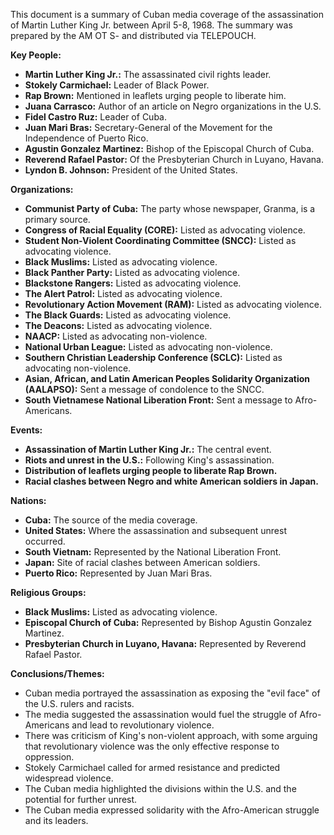 This document is a summary of Cuban media coverage of the assassination of Martin Luther King Jr. between April 5-8, 1968. The summary was prepared by the AM OT S- and distributed via TELEPOUCH.

**Key People:**

*   **Martin Luther King Jr.:** The assassinated civil rights leader.
*   **Stokely Carmichael:** Leader of Black Power.
*   **Rap Brown:** Mentioned in leaflets urging people to liberate him.
*   **Juana Carrasco:** Author of an article on Negro organizations in the U.S.
*   **Fidel Castro Ruz:** Leader of Cuba.
*   **Juan Mari Bras:** Secretary-General of the Movement for the Independence of Puerto Rico.
*   **Agustin Gonzalez Martinez:** Bishop of the Episcopal Church of Cuba.
*   **Reverend Rafael Pastor:** Of the Presbyterian Church in Luyano, Havana.
*   **Lyndon B. Johnson:** President of the United States.

**Organizations:**

*   **Communist Party of Cuba:** The party whose newspaper, Granma, is a primary source.
*   **Congress of Racial Equality (CORE):** Listed as advocating violence.
*   **Student Non-Violent Coordinating Committee (SNCC):** Listed as advocating violence.
*   **Black Muslims:** Listed as advocating violence.
*   **Black Panther Party:** Listed as advocating violence.
*   **Blackstone Rangers:** Listed as advocating violence.
*   **The Alert Patrol:** Listed as advocating violence.
*   **Revolutionary Action Movement (RAM):** Listed as advocating violence.
*   **The Black Guards:** Listed as advocating violence.
*   **The Deacons:** Listed as advocating violence.
*   **NAACP:** Listed as advocating non-violence.
*   **National Urban League:** Listed as advocating non-violence.
*   **Southern Christian Leadership Conference (SCLC):** Listed as advocating non-violence.
*   **Asian, African, and Latin American Peoples Solidarity Organization (AALAPSO):** Sent a message of condolence to the SNCC.
*   **South Vietnamese National Liberation Front:** Sent a message to Afro-Americans.

**Events:**

*   **Assassination of Martin Luther King Jr.:** The central event.
*   **Riots and unrest in the U.S.:** Following King's assassination.
*   **Distribution of leaflets urging people to liberate Rap Brown.**
*   **Racial clashes between Negro and white American soldiers in Japan.**

**Nations:**

*   **Cuba:** The source of the media coverage.
*   **United States:** Where the assassination and subsequent unrest occurred.
*   **South Vietnam:** Represented by the National Liberation Front.
*   **Japan:** Site of racial clashes between American soldiers.
*   **Puerto Rico:** Represented by Juan Mari Bras.

**Religious Groups:**

*   **Black Muslims:** Listed as advocating violence.
*   **Episcopal Church of Cuba:** Represented by Bishop Agustin Gonzalez Martinez.
*   **Presbyterian Church in Luyano, Havana:** Represented by Reverend Rafael Pastor.

**Conclusions/Themes:**

*   Cuban media portrayed the assassination as exposing the "evil face" of the U.S. rulers and racists.
*   The media suggested the assassination would fuel the struggle of Afro-Americans and lead to revolutionary violence.
*   There was criticism of King's non-violent approach, with some arguing that revolutionary violence was the only effective response to oppression.
*   Stokely Carmichael called for armed resistance and predicted widespread violence.
*   The Cuban media highlighted the divisions within the U.S. and the potential for further unrest.
*   The Cuban media expressed solidarity with the Afro-American struggle and its leaders.
